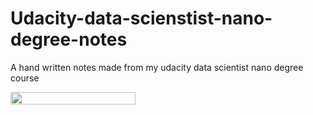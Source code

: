 # Udacity-data-scienstist-nano-degree-notes
A hand written notes made from my udacity data scientist nano degree course

<img src="Image-14" width="200" height="20">
